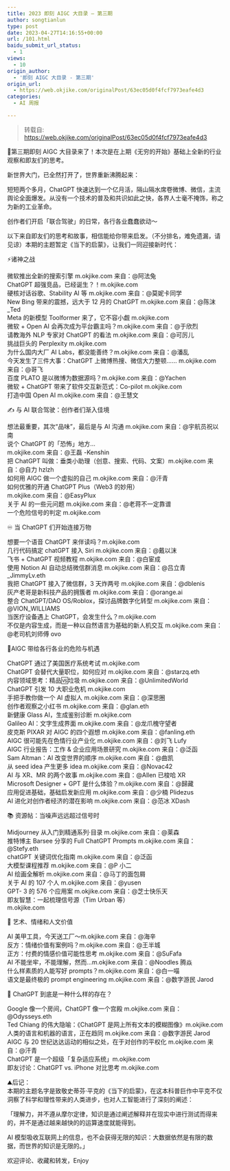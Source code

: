 ```yaml
---
title: 2023 即刻 AIGC 大目录 – 第三期
author: songtianlun
type: post
date: 2023-04-27T14:16:55+00:00
url: /101.html
baidu_submit_url_status:
  - 1
views:
  - 10
origin_author:
  - '即刻 AIGC 大目录 - 第三期'
origin_url:
  - https://web.okjike.com/originalPost/63ec05d0f4fcf7973eafe4d3
categories:
  - AI 周报

---
```

> 转载自: <a href="https://web.okjike.com/originalPost/63ec05d0f4fcf7973eafe4d3" target="_blank"  rel="nofollow">https://web.okjike.com/originalPost/63ec05d0f4fcf7973eafe4d3</a>

🧵第三期即刻 AIGC 大目录来了！本次是在上期《无穷的开始》基础上全新的行业观察和即友们的思考。

新世界大门，已全然打开了，世界重新沸腾起来：

短短两个多月，ChatGPT 快速达到一个亿月活，隔山隔水席卷微博、微信，主流舆论全面爆发。从没有一个技术的普及和共识如此之快，各界人士毫不掩饰，称之为新的工业革命。

创作者们开启「联合驾驶」的日常，各行各业蠢蠢欲动～

以下来自即友们的思考和故事，相信能给你带来启发。（不分排名，难免遗漏，请见谅）本期的主题暂定《当下的启蒙》，让我们一同迎接新时代：

⚡️诸神之战 

微软推出全新的搜索引擎 m.okjike.com 来自：@阿法兔  
ChatGPT 超强竞品，已经诞生？！m.okjike.com  
硬核对话谷歌、Stability AI 等 m.okjike.com 来自：@莫妮卡同学  
New Bing 带来的震撼，远大于 12 月的 ChatGPT m.okjike.com 来自：@陈沫_Ted  
Meta 的新模型 Toolformer 来了，它不容小觑 m.okjike.com  
微软 + Open AI 会再次成为平台霸主吗？m.okjike.com 来自：@于欣烈  
请教海外 NLP 专家对 ChatGPT 的看法 m.okjike.com 来自：@可厉儿  
挑战巨头的 Perplexity m.okjike.com  
为什么国内大厂 AI Labs，都没能善终？m.okjike.com 来自：@潘乱  
今天发生了三件大事：ChatGPT 上微博热搜、微信大力整顿…… m.okjike.com 来自：@哥飞  
百度 PLATO 是以微博为数据源吗？m.okjike.com 来自：@Yachen  
微软 + ChatGPT 带来了软件交互新范式：Co-pilot m.okjike.com  
打造中国 Open AI m.okjike.com 来自：@王慧文 

✍️ 与 AI 联合驾驶：创作者们渐入佳境 

想法最重要，其次“品味”，最后是与 AI 沟通 m.okjike.com 来自：@宇航员祝以南  
说个 ChatGPT 的「恐怖」地方…  
m.okjike.com 来自：@王磊 -Kenshin  
把 ChatGPT 叫做：垂类小助理（创意、搜索、代码、文案）m.okjike.com 来自：@自力 hzlzh  
如何用 AIGC 做一个虚拟的自己 m.okjike.com 来自：@汗青  
如何优雅的开通 ChatGPT Plus（Web3 的妙用）  
m.okjike.com 来自：@EasyPlux  
关于 AI 的一些元问题 m.okjike.com 来自：@老蒋不一定靠谱  
一个危险信号的判定 m.okjike.com

♾️ 当 ChatGPT 们开始连接万物 

想要一个语音 ChatGPT 来伴读吗？m.okjike.com  
几行代码搞定 chatGPT 接入 Siri m.okjike.com 来自：@戴以沫  
飞书 + ChatGPT 视频教程 m.okjike.com 来自：@白宦成  
使用 Notion AI 自动总结微信群消息 m.okjike.com 来自：@吕立青_JimmyLv.eth  
我把 ChatGPT 接入了微信群，3 天炸两号 m.okjike.com 来自：@dblenis  
灰产老哥是新科技产品的拥簇者 m.okjike.com 来自：@orange.ai  
整合 ChatGPT/DAO OS/Roblox，探讨品牌数字化转型 m.okjike.com 来自：@VION_WILLIAMS  
当医疗设备遇上 ChatGPT，会发生什么？m.okjike.com  
不仅是内容生成，而是一种以自然语言为基础的新人机交互 m.okjike.com 来自：@老司机刘师傅 ovo

🚀AIGC 带给各行各业的危险与机遇 

ChatGPT 通过了美国医疗系统考试 m.okjike.com  
ChatGPT 会替代大量职位，如何应对 m.okjike.com 来自：@starzq.eth  
内容领域思考：精品🆚垃圾 m.okjike.com 来自：@UnlimitedWorld  
ChatGPT 引发 10 大职业危机 m.okjike.com  
手把手教你做一个 AI 虚拟人 m.okjike.com 来自：@深思圈  
创作者观察之小红书 m.okjike.com 来自：@glan.eth  
新健康 Glass AI，生成鉴别诊断 m.okjike.com  
Galileo AI：文字生成界面 m.okjike.com 来自：@龙爪槐守望者  
皮克斯 PIXAR 对 AIGC 的四个遐想 m.okjike.com 来自：@fanling.eth  
AIGC 很可能先在色情行业产业化 m.okjike.com 来自：@刘飞 Lufy  
AIGC 行业报告：工作 & 企业应用场景研究 m.okjike.com 来自：@泛函  
Sam Altman：AI 改变世界的顺序 m.okjike.com 来自：@曲凯  
从 seed idea 产生更多 idea m.okjike.com 来自：@Novac42  
AI 与 XR、MR 的两个故事 m.okjike.com 来自：@Allen 已梭哈 XR  
Microsoft Designer + GPT 是什么体验？m.okjike.com 来自：@歸藏  
应用促进基础，基础启发新应用 m.okjike.com 来自：@少楠 Plidezus  
AI 进化对创作者经济的潜在影响 m.okjike.com 来自：@范冰 XDash

📚 资源帖：当噪声远远超过信号时 

Midjourney 从入门到精通系列·目录 m.okjike.com 来自：@莱森  
推特博主 Barsee 分享的 Full ChatGPT Prompts m.okjike.com 来自：@Stefy.eth  
chatGPT 关键词优化指南 m.okjike.com 来自：@泛函  
大模型课程推荐 m.okjike.com 来自：@P 小二  
AI 绘画全解析 m.okjike.com 来自：@马丁的面包屑  
关于 AI 的 107 个人 m.okjike.com 来自：@yusen  
GPT- 3 的 576 个应用案 m.okjike.com 来自：@芝士快乐天  
即友智慧：一起梳理信号源（Tim Urban 等）  
m.okjike.com

🎵 艺术、情绪和人文价值 

AI 美甲工具，今天送工厂～m.okjike.com 来自：@海辛  
反方：情绪价值有案例吗？m.okjike.com 来自：@王半城  
正方：付费的情感价值可能性思考 m.okjike.com 来自：@SuFafa  
AI 不能坐牢，不能理解，然而…m.okjike.com 来自：@Noodles 腾焱  
什么样素质的人能写好 prompts？m.okjike.com 来自：@白一喵  
语文是最终极的 prompt engineering m.okjike.com 来自：@数字游民 Jarod

🦜 ChatGPT 到底是一种什么样的存在？

Google 像一个房间，ChatGPT 像一个宫殿 m.okjike.com 来自：@Odysseys.eth  
Ted Chiang 的伟大隐喻：《ChatGPT 是网上所有文本的模糊图像》m.okjike.com  
人类的语言和机器的语言，正在趋同 m.okjike.com 来自：@数字游民 Jarod  
AIGC 与 20 世纪达达运动的相似之处，在于对创作的平权化 m.okjike.com 来自：@汗青  
ChatGPT 是一个超级「复杂适应系统」m.okjike.com  
即友讨论：ChatGPT vs. iPhone 对比思考 m.okjike.com

⛰️后记：  
本期的主题名字是致敬史蒂芬·平克的《当下的启蒙》，在这本科普巨作中平克不仅洞察了科学和理性带来的人类进步，也对人工智能进行了深刻的阐述：

「理解力，并不遵从摩尔定律，知识是通过阐述解释并在现实中进行测试而得来的，并不是通过越来越快的的运算速度就能得到。

AI 模型吸收互联网上的信息，也不会获得无限的知识：大数据依然是有限的数据，而世界的知识是无限的。」

欢迎评论、收藏和转发，Enjoy